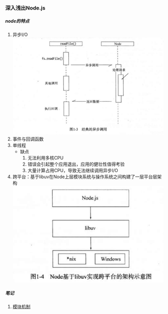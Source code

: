 ### 深入浅出Node.js

##### node的特点 
1. 异步I/O ![异步流程](./assets/1/异步.png)
2. 事件与回调函数
3. 单线程
   - 缺点
      1. 无法利用多核CPU  
      2. 错误会引起整个应用退出，应用的健壮性值得考验
      3. 大量计算占用CPU，导致无法继续调用异步I/O
4. 跨平台：基于libuv在Node上层模块系统与操作系统之间构建了一层平台层架构 ![跨平台](./assets/1/跨平台.png)

##### 笔记
1. [模块机制](./module.md)

